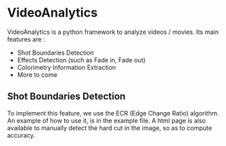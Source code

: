 # VideoAnalytics
VideoAnalytics is a python framework to analyze videos / movies. Its main features are :
  * Shot Boundaries Detection
  * Effects Detection (such as Fade in, Fade out)
  * Colorimetry Information Extraction
  * More to come

## Shot Boundaries Detection
To implement this feature, we use the ECR (Edge Change Ratio) algorithm. An example of how to use it, is in the example file. A html page is also available to manually detect the hard cut in the image, so as to compute accuracy.
